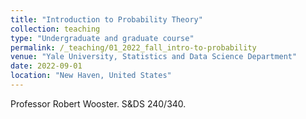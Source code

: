 ```yaml
---
title: "Introduction to Probability Theory"
collection: teaching
type: "Undergraduate and graduate course"
permalink: /_teaching/01_2022_fall_intro-to-probability
venue: "Yale University, Statistics and Data Science Department"
date: 2022-09-01
location: "New Haven, United States"
---
```


Professor Robert Wooster. S&DS 240/340.